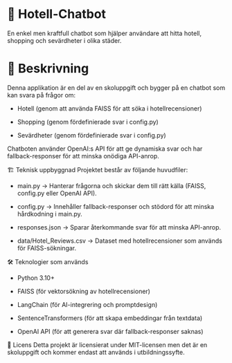 # 📌 Hotell-Chatbot
En enkel men kraftfull chatbot som hjälper användare att hitta hotell, shopping och sevärdheter i olika städer.

# 📜 Beskrivning
Denna applikation är en del av en skoluppgift och bygger på en chatbot som kan svara på frågor om:

* Hotell (genom att använda FAISS för att söka i hotellrecensioner)

* Shopping (genom fördefinierade svar i config.py)

* Sevärdheter (genom fördefinierade svar i config.py)

Chatboten använder OpenAI:s API för att ge dynamiska svar och har fallback-responser för att minska onödiga API-anrop.

🏗 Teknisk uppbyggnad
Projektet består av följande huvudfiler:

* main.py → Hanterar frågorna och skickar dem till rätt källa (FAISS, config.py eller OpenAI API).

* config.py → Innehåller fallback-responser och stödord för att minska hårdkodning i main.py.

* responses.json → Sparar återkommande svar för att minska API-anrop.

* data/Hotel_Reviews.csv → Dataset med hotellrecensioner som används för FAISS-sökningar.

🛠 Teknologier som används

* Python 3.10+

* FAISS (för vektorsökning av hotellrecensioner)

* LangChain (för AI-integrering och promptdesign)

* SentenceTransformers (för att skapa embeddingar från textdata)

* OpenAI API (för att generera svar där fallback-responser saknas)

📄 Licens
Detta projekt är licensierat under MIT-licensen men det är en skoluppgift och kommer endast att används i utbildningssyfte. 


